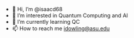 - 👋 Hi, I’m @isaacd68
- 👀 I’m interested in Quantum Computing and AI
- 🌱 I’m currently learning QC
- 📫 How to reach me idowling@asu.edu

<!---
isaacd68/isaacd68 is a ✨ special ✨ repository because its `README.md` (this file) appears on your GitHub profile.
You can click the Preview link to take a look at your changes.
--->
